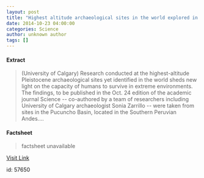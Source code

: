 ```yaml
---
layout: post
title: "Highest altitude archaeological sites in the world explored in the Peruvian Andes"
date: 2014-10-23 04:00:00
categories: Science
author: unknown author
tags: []
---
```



#### Extract
>(University of Calgary) Research conducted at the highest-altitude Pleistocene archaeological sites yet identified in the world sheds new light on the capacity of humans to survive in extreme environments. The findings, to be published in the Oct. 24 edition of the academic journal Science -- co-authored by a team of researchers including University of Calgary archaeologist Sonia Zarrillo -- were taken from sites in the Pucuncho Basin, located in the Southern Peruvian Andes....

#### Factsheet
>factsheet unavailable

[Visit Link](http://www.eurekalert.org/pub_releases/2014-10/uoc-haa102214.php)

id:   57650
